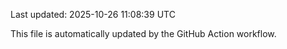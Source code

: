 Last updated: 2025-10-26 11:08:39 UTC

This file is automatically updated by the GitHub Action workflow.
